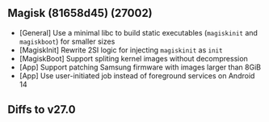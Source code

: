 ## Magisk (81658d45) (27002)

- [General] Use a minimal libc to build static executables (`magiskinit` and `magiskboot`) for smaller sizes
- [MagiskInit] Rewrite 2SI logic for injecting `magiskinit` as `init`
- [MagiskBoot] Support spliting kernel images without decompression
- [App] Support patching Samsung firmware with images larger than 8GiB
- [App] Use user-initiated job instead of foreground services on Android 14

## Diffs to v27.0

